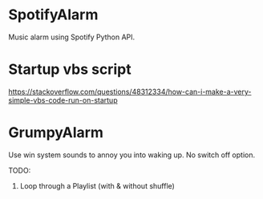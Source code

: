 # SpotifyAlarm
Music alarm using Spotify Python API.

# Startup vbs script
https://stackoverflow.com/questions/48312334/how-can-i-make-a-very-simple-vbs-code-run-on-startup

# GrumpyAlarm
Use win system sounds to annoy you into waking up. No switch off option.


TODO: 
1. Loop through a Playlist (with & without shuffle)
